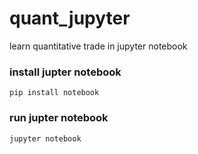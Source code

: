 # quant_jupyter
learn quantitative trade in jupyter notebook

###  install jupter notebook  

```
pip install notebook
```

### run jupter notebook
```
jupyter notebook
```
